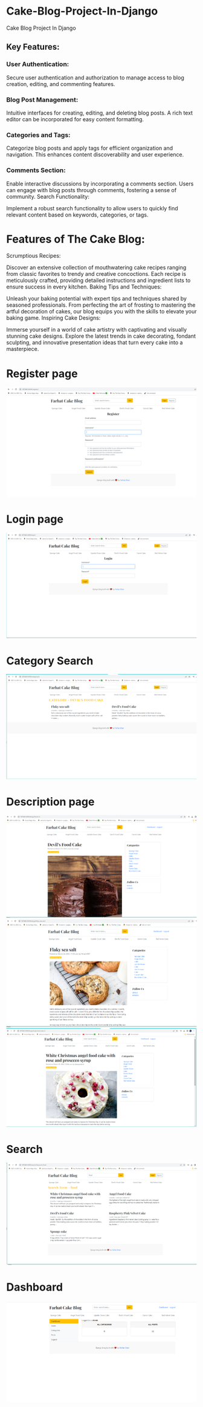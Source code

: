 # Cake-Blog-Project-In-Django
Cake Blog Project In Django
## Key Features:
### User Authentication:

Secure user authentication and authorization to manage access to blog creation, editing, and commenting features.
### Blog Post Management:

Intuitive interfaces for creating, editing, and deleting blog posts. A rich text editor can be incorporated for easy content formatting.
### Categories and Tags:

Categorize blog posts and apply tags for efficient organization and navigation. This enhances content discoverability and user experience.
### Comments Section:

Enable interactive discussions by incorporating a comments section. Users can engage with blog posts through comments, fostering a sense of community.
Search Functionality:

Implement a robust search functionality to allow users to quickly find relevant content based on keywords, categories, or tags.
# Features of The Cake Blog:
Scrumptious Recipes:

Discover an extensive collection of mouthwatering cake recipes ranging from classic favorites to trendy and creative concoctions. Each recipe is meticulously crafted, providing detailed instructions and ingredient lists to ensure success in every kitchen.
Baking Tips and Techniques:

Unleash your baking potential with expert tips and techniques shared by seasoned professionals. From perfecting the art of frosting to mastering the artful decoration of cakes, our blog equips you with the skills to elevate your baking game.
Inspiring Cake Designs:

Immerse yourself in a world of cake artistry with captivating and visually stunning cake designs. Explore the latest trends in cake decorating, fondant sculpting, and innovative presentation ideas that turn every cake into a masterpiece.

# Register page 
![Django blog project](/public/11.PNG)
# Login page
![Django blog project](/public/22.PNG)
# Category Search  
![Django blog project](/public/cat.PNG)
# Description page 
![Django blog project](/public/descrp1.PNG)
![Django blog project](/public/descrp2.PNG)
![Django blog project](/public/descrp3.PNG)
# Search
![Django blog project](/public/search.PNG)

# Dashboard
![Django blog project](/public/dashboard.PNG)
